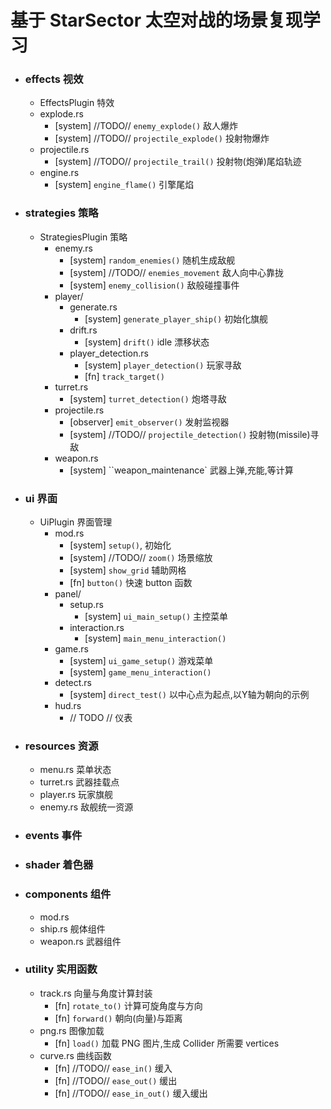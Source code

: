 # 基于 StarSector 太空对战的场景复现学习

* ### effects 视效
    * EffectsPlugin 特效
    * explode.rs
        * [system] //TODO// `enemy_explode()` 敌人爆炸
        * [system] //TODO// `projectile_explode()` 投射物爆炸
    * projectile.rs
        * [system] //TODO// `projectile_trail()` 投射物(炮弹)尾焰轨迹
    * engine.rs
        * [system] `engine_flame()` 引擎尾焰
		
* ### strategies 策略
    * StrategiesPlugin 策略
		* enemy.rs
			* [system] `random_enemies()` 随机生成敌舰
			* [system] //TODO// `enemies_movement` 敌人向中心靠拢
			* [system] `enemy_collision()` 敌般碰撞事件
        * player/
			* generate.rs
				* [system] `generate_player_ship()` 初始化旗舰
			* drift.rs
				* [system] `drift()` idle 漂移状态
			* player_detection.rs
				* [system] `player_detection()` 玩家寻敌
				* [fn] `track_target()` 
        * turret.rs
            * [system] `turret_detection()` 炮塔寻敌
        * projectile.rs
			* [observer] `emit_observer()` 发射监视器
            * [system] //TODO// `projectile_detection()` 投射物(missile)寻敌
		* weapon.rs
			* [system] ``weapon_maintenance` 武器上弹,充能,等计算
			
* ### ui 界面
    * UiPlugin 界面管理
		* mod.rs
			* [system] `setup()`, 初始化
			* [system] //TODO// `zoom()` 场景缩放
			* [system] `show_grid` 辅助网格
			* [fn] `button()` 快速 button 函数
		* panel/ 
			* setup.rs
				* [system] `ui_main_setup()` 主控菜单
			* interaction.rs
				* [system] `main_menu_interaction()` 
		* game.rs
			* [system] `ui_game_setup()` 游戏菜单
            * [system] `game_menu_interaction()` 
		* detect.rs 
			* [system] `direct_test()` 以中心点为起点,以Y轴为朝向的示例
		* hud.rs
			* // TODO // 仪表
			
    
* ### resources 资源
	* menu.rs 菜单状态
    * turret.rs 武器挂载点
    * player.rs 玩家旗舰
    * enemy.rs 敌舰统一资源

* ### events 事件
* ### shader 着色器
       
			
* ### components 组件
	* mod.rs
	* ship.rs 舰体组件
	* weapon.rs 武器组件
	
			
* ### utility 实用函数
    * track.rs 向量与角度计算封装
        * [fn] `rotate_to()` 计算可旋角度与方向
        * [fn] `forward()` 朝向(向量)与距离
    * png.rs 图像加载
        * [fn] `load()` 加载 PNG 图片,生成 Collider 所需要 vertices
	* curve.rs 曲线函数
		* [fn] //TODO// `ease_in()` 缓入
		* [fn] //TODO// `ease_out()` 缓出
		* [fn] //TODO// `ease_in_out()` 缓入缓出

